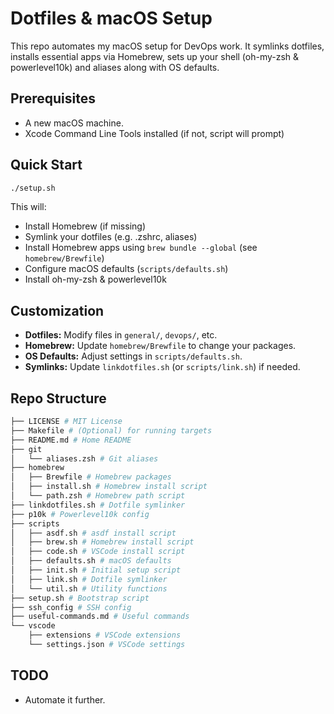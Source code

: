 # Dotfiles & macOS Setup

This repo automates my macOS setup for DevOps work. It symlinks dotfiles, installs essential apps via Homebrew, sets up your shell (oh-my-zsh & powerlevel10k) and aliases along with OS defaults.

## Prerequisites

- A new macOS machine. 
- Xcode Command Line Tools installed (if not, script will prompt)

## Quick Start

```bash
./setup.sh
```

This will:

- Install Homebrew (if missing)
- Symlink your dotfiles (e.g. .zshrc, aliases)
- Install Homebrew apps using `brew bundle --global` (see `homebrew/Brewfile`)
- Configure macOS defaults (`scripts/defaults.sh`)
- Install oh-my-zsh & powerlevel10k

## Customization

- **Dotfiles:** Modify files in `general/`, `devops/`, etc.
- **Homebrew:** Update `homebrew/Brewfile` to change your packages.
- **OS Defaults:** Adjust settings in `scripts/defaults.sh`.
- **Symlinks:** Update `linkdotfiles.sh` (or `scripts/link.sh`) if needed.

## Repo Structure

```bash
├── LICENSE # MIT License
├── Makefile # (Optional) for running targets
├── README.md # Home README
├── git
│   └── aliases.zsh # Git aliases
├── homebrew
│   ├── Brewfile # Homebrew packages
│   ├── install.sh # Homebrew install script
│   └── path.zsh # Homebrew path script
├── linkdotfiles.sh # Dotfile symlinker
├── p10k # Powerlevel10k config
├── scripts
│   ├── asdf.sh # asdf install script
│   ├── brew.sh # Homebrew install script
│   ├── code.sh # VSCode install script
│   ├── defaults.sh # macOS defaults
│   ├── init.sh # Initial setup script
│   ├── link.sh # Dotfile symlinker
│   └── util.sh # Utility functions
├── setup.sh # Bootstrap script
├── ssh_config # SSH config
├── useful-commands.md # Useful commands
└── vscode
    ├── extensions # VSCode extensions
    └── settings.json # VSCode settings
```

## TODO

- Automate it further. 